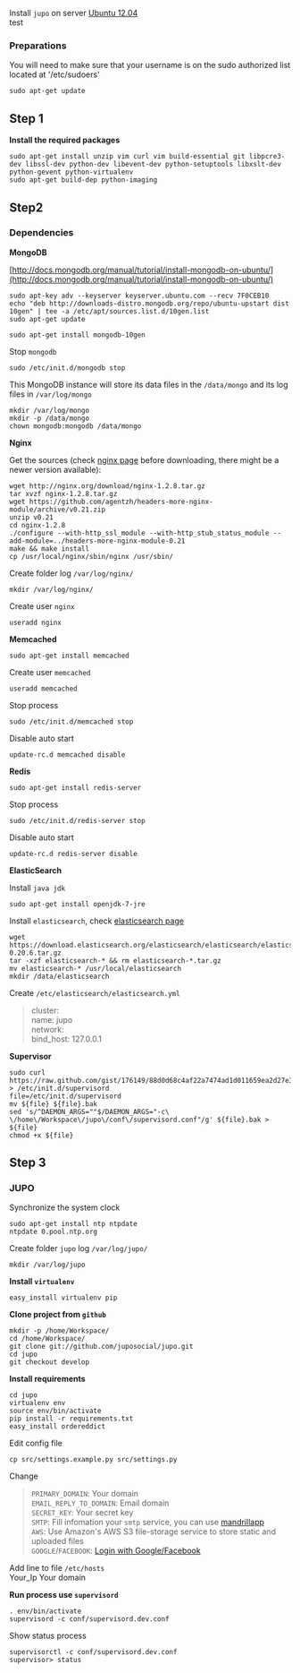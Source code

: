 Install `jupo` on server [Ubuntu 12.04](http://releases.ubuntu.com/)  
test
### Preparations  
You will need to make sure that your username is on the sudo authorized list located at '/etc/sudoers'  
```
sudo apt-get update  
```

## Step 1  
**Install the required packages** 
``` 
sudo apt-get install unzip vim curl vim build-essential git libpcre3-dev libssl-dev python-dev libevent-dev python-setuptools libxslt-dev python-gevent python-virtualenv  
sudo apt-get build-dep python-imaging
```

## Step2  

### Dependencies  

**MongoDB**  

[http://docs.mongodb.org/manual/tutorial/install-mongodb-on-ubuntu/](http://docs.mongodb.org/manual/tutorial/install-mongodb-on-ubuntu/)  
```
sudo apt-key adv --keyserver keyserver.ubuntu.com --recv 7F0CEB10  
echo "deb http://downloads-distro.mongodb.org/repo/ubuntu-upstart dist 10gen" | tee -a /etc/apt/sources.list.d/10gen.list  
sudo apt-get update  

sudo apt-get install mongodb-10gen  
```

Stop `mongodb`  
```
sudo /etc/init.d/mongodb stop  
```

This MongoDB instance will store its data files in the `/data/mongo` and its log files in `/var/log/mongo`  
```
mkdir /var/log/mongo  
mkdir -p /data/mongo  
chown mongodb:mongodb /data/mongo  
```

**Nginx** 

Get the sources (check [nginx page](http://nginx.org/en/download.html) before downloading, there might be a newer version available):
```
wget http://nginx.org/download/nginx-1.2.8.tar.gz  
tar xvzf nginx-1.2.8.tar.gz  
wget https://github.com/agentzh/headers-more-nginx-module/archive/v0.21.zip  
unzip v0.21  
cd nginx-1.2.8  
./configure --with-http_ssl_module --with-http_stub_status_module --add-module=../headers-more-nginx-module-0.21  
make && make install  
cp /usr/local/nginx/sbin/nginx /usr/sbin/  
```

Create folder log `/var/log/nginx/`  
```
mkdir /var/log/nginx/  
```
Create user `nginx`  
```
useradd nginx
```

**Memcached**

```
sudo apt-get install memcached 
```

Create user `memcached`
```
useradd memcached
```

Stop process  
```
sudo /etc/init.d/memcached stop
```

Disable auto start  
```
update-rc.d memcached disable
```

**Redis**

```
sudo apt-get install redis-server
```

Stop process  
```
sudo /etc/init.d/redis-server stop
```

Disable auto start  
```
update-rc.d redis-server disable
```

**ElasticSearch**

Install `java jdk`  
```
sudo apt-get install openjdk-7-jre
```

Install `elasticsearch`, check [elasticsearch page](http://www.elasticsearch.org/download/)  
```
wget https://download.elasticsearch.org/elasticsearch/elasticsearch/elasticsearch-0.20.6.tar.gz  
tar -xzf elasticsearch-* && rm elasticsearch-*.tar.gz  
mv elasticsearch-* /usr/local/elasticsearch  
mkdir /data/elasticsearch  
```

Create `/etc/elasticsearch/elasticsearch.yml`  
> cluster:  
>        name:    jupo  
> network:  
>        bind_host:    127.0.0.1  

**Supervisor**
```
sudo curl https://raw.github.com/gist/176149/88d0d68c4af22a7474ad1d011659ea2d27e35b8d/supervisord.sh > /etc/init.d/supervisord  
file=/etc/init.d/supervisord  
mv ${file} ${file}.bak  
sed 's/^DAEMON_ARGS=""$/DAEMON_ARGS="-c\ \/home\/Workspace\/jupo\/conf\/supervisord.conf"/g' ${file}.bak > ${file}  
chmod +x ${file}  
```

## Step 3

### JUPO

Synchronize the system clock  
```
sudo apt-get install ntp ntpdate  
ntpdate 0.pool.ntp.org  
```

Create folder `jupo` log `/var/log/jupo/`  
```
mkdir /var/log/jupo  
```

**Install `virtualenv`**  
```
easy_install virtualenv pip  
```

**Clone project from `github`**  
```
mkdir -p /home/Workspace/  
cd /home/Workspace/  
git clone git://github.com/juposocial/jupo.git  
cd jupo  
git checkout develop  
```

**Install requirements**  
```
cd jupo  
virtualenv env  
source env/bin/activate  
pip install -r requirements.txt  
easy_install ordereddict  
```

Edit config file  
```
cp src/settings.example.py src/settings.py  
```
Change   

>`PRIMARY_DOMAIN`: Your domain  
>`EMAIL_REPLY_TO_DOMAIN`: Email domain  
>`SECRET_KEY`: Your secret key  
>`SMTP`: Fill infomation your `smtp` service, you can use [mandrillapp](http://mandrill.com/)  
>`AWS`: Use Amazon's AWS S3 file-storage service to store static and uploaded files  
>`GOOGLE`/`FACEBOOK`: [Login with Google/Facebook](https://github.com/juposocial/jupo/wiki/Create-App-Facebook-Google)  

Add line to file `/etc/hosts`  
Your_Ip    Your domain  

**Run process use `supervisord`**  
```
. env/bin/activate  
supervisord -c conf/supervisord.dev.conf  
```

Show status process  
```
supervisorctl -c conf/supervisord.dev.conf  
supervisor> status  
```